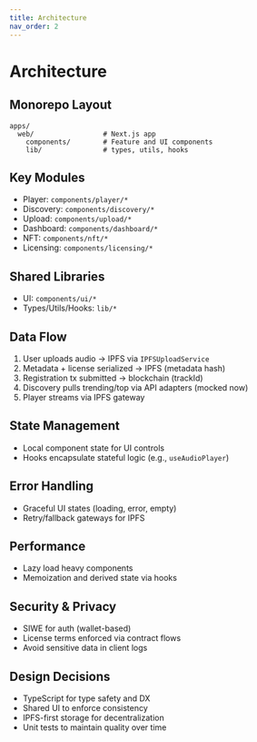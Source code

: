 ```yaml
---
title: Architecture
nav_order: 2
---
```


# Architecture

## Monorepo Layout
```
apps/
  web/                 # Next.js app
    components/        # Feature and UI components
    lib/               # types, utils, hooks
```

## Key Modules
- Player: `components/player/*`
- Discovery: `components/discovery/*`
- Upload: `components/upload/*`
- Dashboard: `components/dashboard/*`
- NFT: `components/nft/*`
- Licensing: `components/licensing/*`

## Shared Libraries
- UI: `components/ui/*`
- Types/Utils/Hooks: `lib/*`

## Data Flow
1. User uploads audio → IPFS via `IPFSUploadService`
2. Metadata + license serialized → IPFS (metadata hash)
3. Registration tx submitted → blockchain (trackId)
4. Discovery pulls trending/top via API adapters (mocked now)
5. Player streams via IPFS gateway

## State Management
- Local component state for UI controls
- Hooks encapsulate stateful logic (e.g., `useAudioPlayer`)

## Error Handling
- Graceful UI states (loading, error, empty)
- Retry/fallback gateways for IPFS

## Performance
- Lazy load heavy components
- Memoization and derived state via hooks

## Security & Privacy
- SIWE for auth (wallet-based)
- License terms enforced via contract flows
- Avoid sensitive data in client logs

## Design Decisions
- TypeScript for type safety and DX
- Shared UI to enforce consistency
- IPFS-first storage for decentralization
- Unit tests to maintain quality over time


